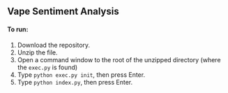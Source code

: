 ## Vape Sentiment Analysis

#### To run:
1. Download the repository.
2. Unzip the file.
3. Open a command window to the root of the unzipped directory (where the `exec.py` is found)
4. Type `python exec.py init`, then press Enter.
5. Type `python index.py`, then press Enter.

